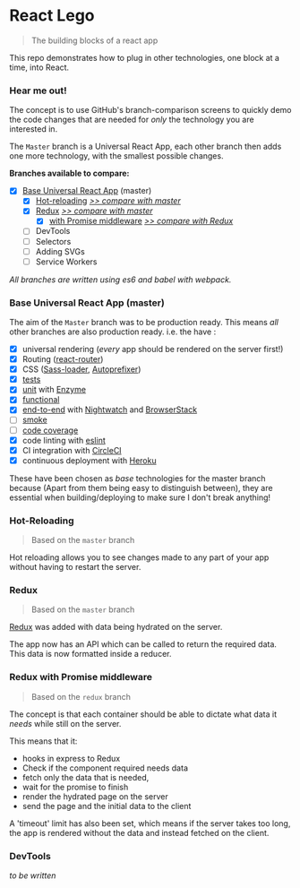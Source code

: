 # React Lego

> The building blocks of a react app

This repo demonstrates how to plug in other technologies, one block at a time, into React.

### Hear me out!

The concept is to use GitHub's branch-comparison screens to quickly demo the code changes that are needed for *only* the technology you are interested in.

The `Master` branch is a Universal React App, each other branch then adds one more technology, with the smallest possible changes.

**Branches available to compare:**

 * [x] [Base Universal React App](#base-universal-react-app) (master)
   * [x] [Hot-reloading](#hot-reloading) _[>> compare with master](https://github.com/peter-mouland/react-lego/compare/react-hot-loader)_
   * [x] [Redux](#redux) _[>> compare with master](https://github.com/peter-mouland/react-lego/compare/redux)_
      * [x] [with Promise middleware](#redux-with-promise-middleware) _[>> compare with Redux](https://github.com/peter-mouland/react-lego/compare/redux...redux-promised)_
   * [ ] DevTools
   * [ ] Selectors
   * [ ] Adding SVGs
   * [ ] Service Workers

_All branches are written using es6 and babel with webpack._

### Base Universal React App (master)

The aim of the `Master` branch was to be production ready.
This means _all_ other branches are also production ready. i.e. the have :

 * [x] universal rendering (_every_ app should be rendered on the server first!)
 * [x] Routing ([react-router](https://github.com/reactjs/react-router))
 * [x] CSS ([Sass-loader](https://github.com/jtangelder/sass-loader), [Autoprefixer](https://github.com/postcss/autoprefixer))
 * [x] [tests](/tests/README.md)
  * [x] [unit](/tests/README.md#unit-testing) with [Enzyme](https://github.com/airbnb/enzyme)
  * [x] [functional](/tests/README.md#functional-testing)
  * [x] [end-to-end](/tests/README.md#e2e-testing) with [Nightwatch](http://nightwatchjs.org/) and [BrowserStack](https://www.browserstack.com)
  * [ ] [smoke](/tests/README.md#smoke-testing)
  * [ ] [code coverage](/tests/README.md#code-coverage)
 * [x] code linting with [eslint](http://eslint.org/)
 * [x] CI integration with [CircleCI](https://circleci.com/)
 * [x] continuous deployment with [Heroku](http://www.heroku.com/)

These have been chosen as _base_ technologies for the master branch because
(Apart from them being easy to distinguish between),
they are essential when building/deploying to make sure I don't break anything!

### Hot-Reloading

 > Based on the `master` branch

Hot reloading allows you to see changes made to any part of your app without having to restart the server.

### Redux

 > Based on the `master` branch

[Redux](https://github.com/reactjs/react-redux) was added with data being hydrated on the server.

The app now has an API which can be called to return the required data.
This data is now formatted inside a reducer.

### Redux with Promise middleware

 > Based on the `redux` branch

The concept is that each container should be able to dictate what data it _needs_ while still on the server.

This means that it:
  * hooks in express to Redux
  * Check if the component required needs data
  * fetch only the data that is needed,
  * wait for the promise to finish
  * render the hydrated page on the server
  * send the page and the initial data to the client

A 'timeout' limit has also been set, which means if the server takes too long, the app is rendered without the data and instead fetched on the client.

### DevTools

_to be written_


